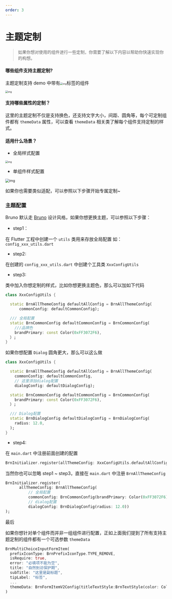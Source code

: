 ```yaml
---
order: 3
---
```


# 主题定制

<blockquote><p style="color:#666666">
  <font size="2">如果你想对使用的组件进行一些定制，你需要了解以下内容以帮助你快速实现你的构想。</font></p></blockquote>

#### 哪些组件支持主题定制?

主题定制支持 demo 中带有<img src="https://img.ljcdn.com/beike/zjz/bruno/img/1637748742363.png" alt="img" style="zoom: 50%;" />标签的组件

<img src="https://img.ljcdn.com/beike/zjz/bruno/img/1637635513070.gif" alt="img" style="zoom:50%;" />

#### 支持哪些属性的定制？

这里的主题定制不仅是支持换色，还支持文字大小，间距、圆角等，每个可定制组件都有 <code>themeData</code> 属性，可以查看 <code>themeData</code> 相关类了解每个组件支持定制的样式。

#### 适用什么场景？

- 全局样式配置

<img src="https://img.ljcdn.com/beike/zjz/bruno/img/1639035043636.gif" alt="img" style="zoom:50%;" />

- 单组件样式配置

<img src="https://img.ljcdn.com/beike/zjz/bruno/img/1639034573427.gif" alt="img" style="zoom:75%;" />

如果你也需要类似适配，可以参照以下步骤开始专属定制~

### 主题配置

Bruno 默认走 [Bruno](https://mp.weixin.qq.com/s?__biz=MzIyODcxODY0OA==&mid=2247486048&idx=1&sn=0cc95bd85a54ce0f39f6247d15618ae8&chksm=e84ceb37df3b62216b34c7be041229630eca3d7c4fd3823ebf0520a9f2c99ed2cdf3e677904b&mpshare=1&scene=1&srcid=11012tvWvcYunVGfiPa8EfCT&sharer_sharetime=1635751229200&sharer_shareid=dbde8f595d5b99a8f5cfb27122964615&version=3.1.16.90294) 设计风格，如果你想更换主题，可以参照以下步骤：

- step1：

在 Flutter 工程中创建一个 `utils` 类用来存放全局配置 如：`config_xxx_utils.dart`

- step2:

在创建的 `config_xxx_utils.dart` 中创建个工具类 `XxxConfigUtils`

- step3:

类中加入你想定制的样式，比如你想更换主题色，那么可以加如下代码

```dart
class XxxConfigUtils {

  static BrnAllThemeConfig defaultAllConfig = BrnAllThemeConfig(
      commonConfig: defaultCommonConfig);

  /// 全局配置
  static BrnCommonConfig defaultCommonConfig = BrnCommonConfig(
    ///品牌色
    brandPrimary: const Color(0xFF3072F6),
  ）;
}
```

如果你想配置 `Dialog` 圆角更大，那么可以这么做

```dart
class XxxConfigUtils {

  static BrnAllThemeConfig defaultAllConfig = BrnAllThemeConfig(
    commonConfig: defaultCommonConfig,
    // 这里添加dialog配置
    dialogConfig: defaultDialogConfig);

  static BrnCommonConfig defaultCommonConfig = BrnCommonConfig(
    brandPrimary: const Color(0xFF3072F6),
  ）;

  /// Dialog配置
  static BrnDialogConfig defaultDialogConfig = BrnDialogConfig(
    radius: 12.0,
  );
}
```

- step4:

在 `main.dart` 中注册前面创建的配置

```dart
BrnInitializer.register(allThemeConfig: XxxConfigUtils.defaultAllConfig);
```

当然你也可以忽略  step1 ~ step3，直接在 `main.dart` 中注册 `BrnAllThemeConfig`

```dart
BrnInitializer.register(
      allThemeConfig: BrnAllThemeConfig(
          // 全局配置
          commonConfig: BrnCommonConfig(brandPrimary: Color(0xFF3072F6)),
          // dialog配置
          dialogConfig: BrnDialogConfig(radius: 12.0))
);
```

最后

如果你想针对单个组件而并非一组组件进行配置，正如上面我们提到了所有支持主题定制的组件都有一个可选参数  <code>themeData</code>

```dart
BrnMultiChoiceInputFormItem(
  prefixIconType: BrnPrefixIconType.TYPE_REMOVE,
  isRequire: true,
  error: "必填项不能为空",
  title: "自然到访保护期",
  subTitle: "这里是副标题",
  tipLabel: "标签",
  ...
  themeData: BrnFormItemV2Config(titleTextStyle:BrnTextStyle(color: Colors.red)),
)
```
